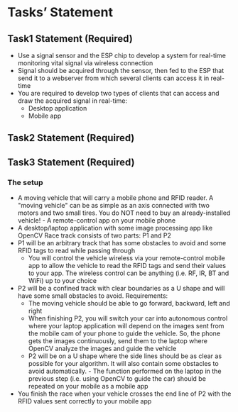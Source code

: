 # Tasks’ Statement
## Task1 Statement (Required)
* Use a signal sensor and the ESP chip to develop a system for real-time monitoring vital signal via wireless connection
* Signal should be acquired through the sensor, then fed to the ESP that send it to a webserver from which several clients can access it in real-time
* You are required to develop two types of clients that can access and draw the acquired signal in real-time:
    * Desktop application
    * Mobile app

## Task2 Statement (Required)

## Task3 Statement (Required)
### The setup
* A moving vehicle that will carry a mobile phone and RFID reader. A "moving vehicle" can be as simple as an axis connected with two motors and two small tires. You do NOT need to buy an already-installed vehicle! - A remote-control app on your mobile phone
* A desktop/laptop application with some image processing app like OpenCV
Race track consists of two parts: P1 and P2
* P1 will be an arbitrary track that has some obstacles to avoid and some RFID tags to read while passing through
    * You will control the vehicle wireless via your remote-control mobile app to allow the vehicle to read the RFID tags and send their values to your app. The wireless control can be anything (i.e. RF, IR, BT and WiFi) up to your choice
* P2 will be a confined track with clear boundaries as a U shape and will have some small obstacles to avoid. Requirements:
    * The moving vehicle should be able to go forward, backward, left and right
    * When finishing P2, you will switch your car into autonomous control where your laptop application will depend on the images sent from the mobile cam of your phone to guide the vehicle. So, the phone gets the images continuously, send them to the laptop where OpenCV analyze the images and guide the vehicle
    * P2 will be on a U shape where the side lines should be as clear as possible for your algorithm. It will also contain some obstacles to avoid automatically. - The function performed on the laptop in the previous step (i.e. using OpenCV to guide the car) should be repeated on your mobile as a mobile app
* You finish the race when your vehicle crosses the end line of P2 with the RFID values sent correctly to your mobile app
